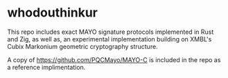 # whodouthinkur

This repo includes exact MAYO signature protocols implemented in Rust and Zig, as well as, an experimental implementation building on XMBL's Cubix Markonium geometric cryptography structure.

A copy of https://github.com/PQCMayo/MAYO-C is included in the repo as a reference implimentation.

